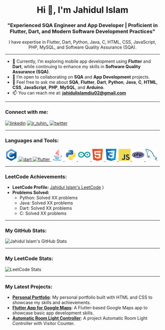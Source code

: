 <h1 align="center">Hi 👋, I'm Jahidul Islam</h1>
<h3 align="center">"Experienced SQA Engineer and App Developer | Proficient in Flutter, Dart, and Modern Software Development Practices"</h3>

<p align="center">
I have expertise in Flutter, Dart, Python, Java, C, HTML, CSS, JavaScript, PHP, MySQL, and Software Quality Assurance (SQA).
</p>

---

- 🌱 Currently, I’m exploring mobile app development using **Flutter** and **Dart**, while continuing to enhance my skills in **Software Quality Assurance (SQA)**.
- 👯 I’m open to collaborating on **SQA** and **App Development** projects.
- 💬 Feel free to ask me about **SQA**, **Flutter**, **Dart**, **Python**, **Java**, **C**, **HTML**, **CSS**, **JavaScript**, **PHP**, **MySQL**, and **Arduino**.
- 📫 You can reach me at: **[jahidulislamdiu02@gmail.com](mailto:jahidulislamdiu02@gmail.com)**

---

### Connect with me:
<p align="left">
<a href="https://www.linkedin.com/in/jahidul-islam" target="_blank"><img align="center" src="https://raw.githubusercontent.com/rahuldkjain/github-profile-readme-generator/master/src/images/icons/Social/linked-in-alt.svg" alt="linkedin" height="30" width="40" /></a>
<a href="https://instagram.com/jr_tuhin_" target="blank"><img align="center" src="https://raw.githubusercontent.com/rahuldkjain/github-profile-readme-generator/master/src/images/icons/Social/instagram.svg" alt="jr_tuhin_" height="30" width="40" /></a>
<a href="https://twitter.com/jahidul_islam" target="blank"><img align="center" src="https://raw.githubusercontent.com/rahuldkjain/github-profile-readme-generator/master/src/images/icons/Social/twitter.svg" alt="twitter" height="30" width="40" /></a>
</p>

---

### Languages and Tools:
<p align="left">
  <a href="https://www.cprogramming.com/" target="_blank"><img src="https://raw.githubusercontent.com/devicons/devicon/master/icons/c/c-original.svg" alt="c" width="40" height="40"/> </a>
  <a href="https://dart.dev" target="_blank"><img src="https://www.vectorlogo.zone/logos/dartlang/dartlang-icon.svg" alt="dart" width="40" height="40"/> </a>
  <a href="https://flutter.dev" target="_blank"><img src="https://www.vectorlogo.zone/logos/flutterio/flutterio-icon.svg" alt="flutter" width="40" height="40"/> </a>
  <a href="https://www.java.com" target="_blank"><img src="https://raw.githubusercontent.com/devicons/devicon/master/icons/java/java-original.svg" alt="java" width="40" height="40"/> </a>
  <a href="https://www.python.org" target="_blank"><img src="https://raw.githubusercontent.com/devicons/devicon/master/icons/python/python-original.svg" alt="python" width="40" height="40"/> </a>
  <a href="https://www.arduino.cc/" target="_blank"><img src="https://raw.githubusercontent.com/devicons/devicon/master/icons/arduino/arduino-original.svg" alt="arduino" width="40" height="40"/> </a>
  <a href="https://developer.mozilla.org/en-US/docs/Web/HTML" target="_blank"><img src="https://raw.githubusercontent.com/devicons/devicon/master/icons/html5/html5-original.svg" alt="html5" width="40" height="40"/> </a>
  <a href="https://developer.mozilla.org/en-US/docs/Web/CSS" target="_blank"><img src="https://raw.githubusercontent.com/devicons/devicon/master/icons/css3/css3-original.svg" alt="css3" width="40" height="40"/> </a>
  <a href="https://www.javascript.com/" target="_blank"><img src="https://raw.githubusercontent.com/devicons/devicon/master/icons/javascript/javascript-original.svg" alt="javascript" width="40" height="40"/> </a>
  <a href="https://www.php.net/" target="_blank"><img src="https://raw.githubusercontent.com/devicons/devicon/master/icons/php/php-original.svg" alt="php" width="40" height="40"/> </a>
  <a href="https://www.mysql.com/" target="_blank"><img src="https://raw.githubusercontent.com/devicons/devicon/master/icons/mysql/mysql-original.svg" alt="mysql" width="40" height="40"/> </a>
</p>

---

### LeetCode Achievements:
- **LeetCode Profile:** [Jahidul Islam's LeetCode](https://leetcode.com/Jahidul_Islam2/)
)  
- **Problems Solved:**  
  - Python: Solved XX problems  
  - Java: Solved XX problems  
  - Dart: Solved XX problems  
  - C: Solved XX problems  

---

### My GitHub Stats:
![Jahidul Islam's GitHub Stats](https://github-readme-stats.vercel.app/api?username=Jahidultr&show_icons=true&hide_title=true&count_private=true&hide=prs&theme=radical)

---

### My LeetCode Stats:
![LeetCode Stats](https://leetcode-stats-api.herokuapp.com/stats?username=u/Jahidul_Islam2&theme=dark)

---

### My Latest Projects:
- **[Personal Portfolio](https://jahidultr.github.io/personal-website/)**: My personal portfolio built with HTML and CSS to showcase my skills and achievements.  
- **[Flutter App for Google Maps](https://github.com/Jahidultr/Maps)**: A Flutter-based Google Maps app to showcase basic app development skills.  
- **[Automatic Room Light Controller](https://github.com/Jahidultr/Ardunio_Project)**: A project Automatic Room Light Controller with Visitor Counter.  
